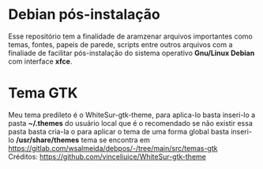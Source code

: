 # Debian pós-instalação

Esse repositório tem a finalidade de aramzenar arquivos importantes como temas, 
fontes, papeis de parede, scripts entre outros arquivos com a finaliade de facilitar 
pós-instalação do sistema operativo **Gnu/Linux Debian** com interface **xfce**.

# Tema GTK
Meu tema predileto é o WhiteSur-gtk-theme, para aplica-lo basta inseri-lo 
a pasta **~/.themes** do usuário local que é o recomendado se não existir essa 
pasta basta cria-la o para aplicar o tema de uma forma global basta inseri-lo 
**/usr/share/themes** tema se encontra em https://gitlab.com/wsalmeida/debpos/-/tree/main/src/temas-gtk <br>
Créditos: https://github.com/vinceliuice/WhiteSur-gtk-theme


